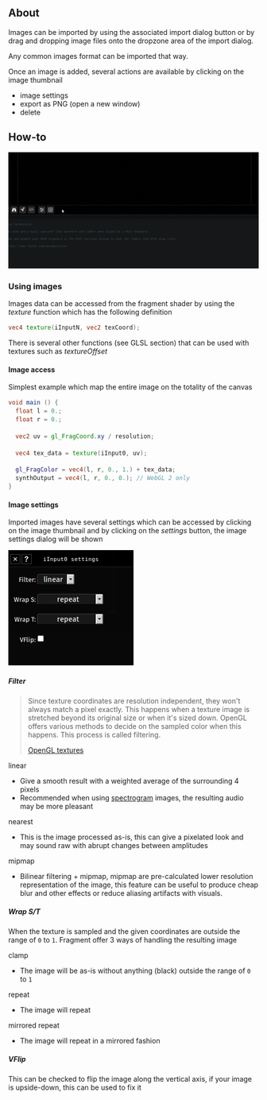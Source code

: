 ## About

Images can be imported by using the associated import dialog button or by drag and dropping image files onto the dropzone area of the import dialog.

Any common images format can be imported that way.

Once an image is added, several actions are available by clicking on the image thumbnail

- image settings
- export as PNG (open a new window)
- delete

## How-to

![Fragment image import](gifs/image_import.gif)

### Using images

Images data can be accessed from the fragment shader by using the *texture* function which has the following definition

```glsl
vec4 texture(iInputN, vec2 texCoord);
```

There is several other functions (see GLSL section) that can be used with textures such as *textureOffset*

#### Image access

Simplest example which map the entire image on the totality of the canvas

```glsl
void main () {
  float l = 0.;
  float r = 0.;

  vec2 uv = gl_FragCoord.xy / resolution;

  vec4 tex_data = texture(iInput0, uv);

  gl_FragColor = vec4(l, r, 0., 1.) + tex_data;
  synthOutput = vec4(l, r, 0., 0.); // WebGL 2 only
}
```
#### Image settings

Imported images have several settings which can be accessed by clicking on the image thumbnail and by clicking on the *settings* button, the image settings dialog will be shown

![Fragment image settings](images/image_settings.png)

##### Filter

> Since texture coordinates are resolution independent, they won't always match a pixel exactly. This happens when a texture image is stretched beyond its original size or when it's sized down. OpenGL offers various methods to decide on the sampled color when this happens. This process is called filtering. 
>
> [OpenGL textures](https://open.gl/textures)

linear



- Give a smooth result with a weighted average of the surrounding 4 pixels
- Recommended when using [spectrogram](https://en.wikipedia.org/wiki/Spectrogram) images, the resulting audio may be more pleasant

nearest



- This is the image processed as-is, this can give a pixelated look and may sound raw with abrupt changes between amplitudes

mipmap



- Bilinear filtering + mipmap, mipmap are pre-calculated lower resolution representation of the image, this feature can be useful to produce cheap blur and other effects or reduce aliasing artifacts with visuals.

##### Wrap S/T

When the texture is sampled and the given coordinates are outside the range of `0` to `1`. Fragment offer 3 ways of handling the resulting image

clamp



- The image will be as-is without anything (black) outside the range of `0` to `1`

repeat



- The image will repeat

mirrored repeat



- The image will repeat in a mirrored fashion

##### VFlip

This can be checked to flip the image along the vertical axis, if your image is upside-down, this can be used to fix it

